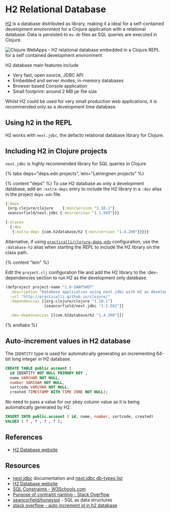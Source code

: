 # H2 Relational Database
[H2](http://www.h2database.com/) is a database distributed as library, making it a ideal for a self-contained development environment for a Clojure application with a relational database. Data is persisted to `mv.db` files as SQL queries are executed in Clojure.

![Clojure WebApps - H2 relational database embedded in a Clojure REPL for a self contained development environment](https://raw.githubusercontent.com/practicalli/graphic-design/live/practicalli-clojure-webapps-database-h2-embedded.png)

H2 database  main features include
* Very fast, open source, JDBC API
* Embedded and server modes; in-memory databases
* Browser based Console application
* Small footprint: around 2 MB jar file size

Whilst H2 could be used for very small production web applications, it is recommended only as a development time database.

## Using h2 in the REPL
H2 works with `next.jdbc`, the defacto relational database library for Clojure.


## Including H2 in Clojure projects

`next.jdbc` is highly recommended library for SQL queries in Clojure

{% tabs deps="deps.edn projects", lein="Leiningnen projects" %}

{% content "deps" %}
To use H2 database as only a development database, add an `:extra-deps` entry to include the H2 library in a `:dev` alias in the project `deps.edn` file.

```clojure
{:deps
 {org.clojure/clojure    {:mvn/version "1.10.1"}
 seancorfield/next.jdbc {:mvn/version "1.1.569"}}}

{:alases
  {:dev
   {:extra-deps {com.h2database/h2 {:mvn/version "1.4.200"}}}}}
```

Alternative, if using [`practicalli/clojure-deps-edn`](http://practicalli.github.io/clojure/clojure-tools/install/install-clojure.html#clojure-cli-tools-common-aliases) configuration, use the `:database-h2` alias when starting the REPL to include the H2 library on the class path.


{% content "lein" %}

Edit the `project.clj` configuration file and add the H2 library to the :dev-dependencies section to run H2 as the development only database.

```clojure
(defproject project-name "1.0-SNAPSHOT"
  :description "Database application using next.jdbc with H2 as development database"
  :url "http://practicalli.github.io/clojure/"
  :dependencies [[org.clojure/clojure "1.10.1"]
                 [seancorfield/next.jdbc "1.1.582"]]

  :dev-depencencies [[com.h2database/h2 "1.4.200"]])
```

{% endtabs %}



## Auto-increment values in H2 database
The `IDENTITY` type is used for automatically generating an incrementing 64-bit long integer in H2 database.

```sql
CREATE TABLE public.account (
  id IDENTITY NOT NULL PRIMARY KEY ,
  name VARCHAR NOT NULL,
  number VARCHAR NOT NULL,
  sortcode VARCHAR NOT NULL,
  created TIMESTAMP WITH TIME ZONE NOT NULL);
```

No need to pass a value for our pkey column value as it is being automatically generated by H2.

```sql
INSERT INTO public.account ( id, name, number, sortcode, created)
VALUES ( ? , ? , ? , ? );
```



<!-- Old style auto-increment -->

<!-- ```sql -->
<!-- create table test(id bigint auto_increment, name varchar(255)); -->
<!-- insert into test(name) values('hello'); -->
<!-- insert into test(name) values('world'); -->
<!-- select * from test; -->
<!-- ``` -->


## References
* [H2 Database website](http://www.h2database.com/)






## Resources
* [next.jdbc](https://cljdoc.org/d/seancorfield/next.jdbc/) documentation and [next.jdbc db-types list](https://github.com/seancorfield/next-jdbc/blob/develop/src/next/jdbc/connection.clj#L52-L123)
* [H2 Database website](http://www.h2database.com/)
* [SQL Constraints - W3Schools.com](https://www.w3schools.com/sql/sql_constraints.asp)
* [Purpose of contraint naming - Stack Overflow](https://stackoverflow.com/questions/1397440/what-is-the-purpose-of-constraint-naming)
* [seancorfield/honeysql](https://github.com/seancorfield/honeysql) - SQL as data structures
* [stack overflow - auto increment id in h2 database](https://stackoverflow.com/questions/9353167/auto-increment-id-in-h2-database)
